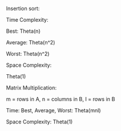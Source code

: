 Insertion sort:

Time Complexity:

Best: Theta(n)

Average: Theta(n^2)

Worst: Theta(n^2)

Space Complexity: 

Theta(1)



Matrix Multiplication:

m = rows in A, n = columns in B, l = rows in B

Time: Best, Average, Worst: Theta(mnl)

Space Complexity: Theta(1)
